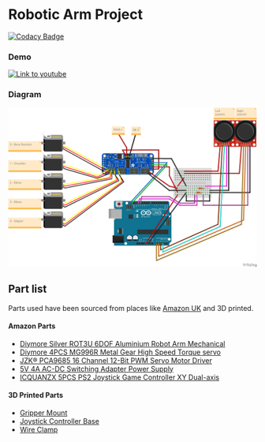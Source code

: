 # Robotic Arm Project
[![Codacy Badge](https://api.codacy.com/project/badge/Grade/1aca98177ddd4ba89e1f4edbe37af7e9)](https://app.codacy.com/manual/Aikufurr/RoboticArm?utm_source=github.com&utm_medium=referral&utm_content=Aikufurr/RoboticArm&utm_campaign=Badge_Grade_Dashboard)

### Demo 
[![Link to youtube](https://i.ytimg.com/vi/7p28pPmUths/hqdefault.jpg)](https://youtu.be/7p28pPmUths)


### Diagram
[![Diagram](https://github.com/Aikufurr/RoboitcArm/raw/master/Diagram_image.png)](https://github.com/Aikufurr/RoboitcArm/blob/master/Diagram_source.fzz)

## Part list

Parts used have been sourced from places like [Amazon UK](https://amazon.co.uk) and 3D printed.

#### Amazon Parts
- [Diymore Silver ROT3U 6DOF Aluminium Robot Arm Mechanical](https://www.amazon.co.uk/gp/product/B01LY4RHX2)
- [Diymore 4PCS MG996R Metal Gear High Speed Torque servo](https://www.amazon.co.uk/gp/product/B07DQFXDC9)
- [JZK® PCA9685 16 Channel 12-Bit PWM Servo Motor Driver](https://www.amazon.co.uk/gp/product/B06XSFFXQY)
- [5V 4A AC-DC Switching Adapter Power Supply](https://www.amazon.co.uk/gp/product/B07Y8MS5HM)
- [ICQUANZX 5PCS PS2 Joystick Game Controller XY Dual-axis](https://www.amazon.co.uk/gp/product/B077Z8QN3S)
#### 3D Printed Parts
- [Gripper Mount](https://github.com/Aikufurr/RoboitcArm/blob/master/stl/GripperMount.stl)
- [Joystick Controller Base](https://github.com/Aikufurr/RoboitcArm/blob/master/stl/JoystickControllerBase.stl)
- [Wire Clamp](https://github.com/Aikufurr/RoboitcArm/blob/master/stl/wireClamp.stl)

